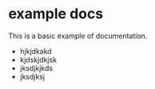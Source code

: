 # example docs

This is a basic example of documentation.

+ hjkjdkakd
+ kjdskjdkjsk
+ jksdjkjkds
+ jksdjksj
